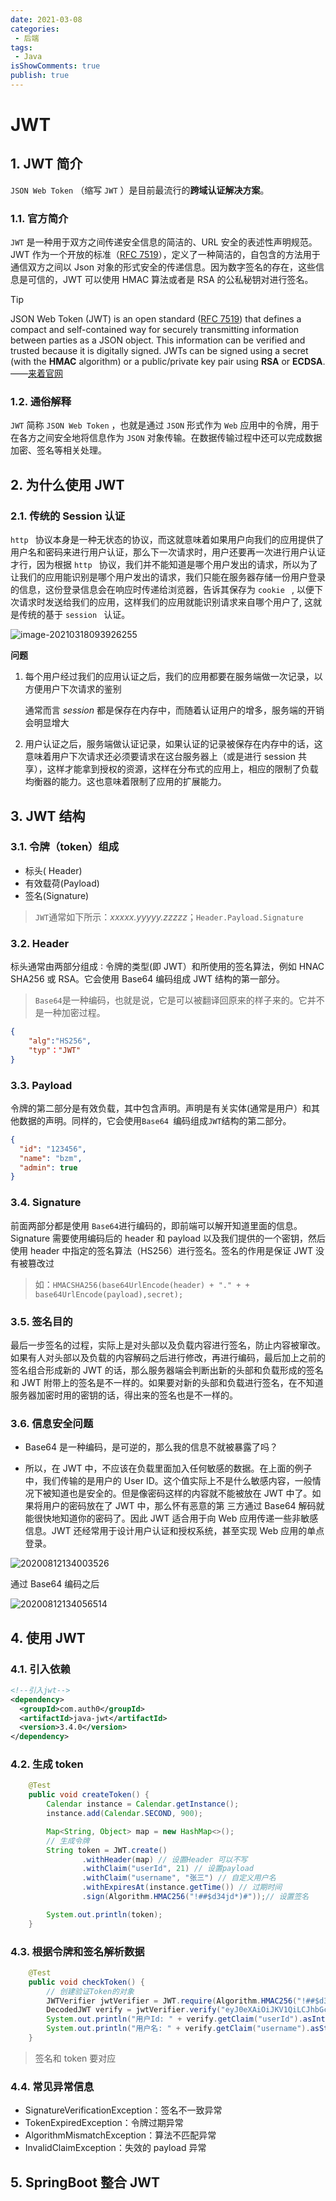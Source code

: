 ```yaml
---
date: 2021-03-08
categories:
 - 后端
tags:
 - Java
isShowComments: true
publish: true
---
```


# JWT

## 1. JWT 简介

`JSON Web Token` （缩写 `JWT` ）是目前最流行的**跨域认证解决方案**。

### 1.1. 官方简介

`JWT` 是一种用于双方之间传递安全信息的简洁的、URL 安全的表述性声明规范。JWT 作为一个开放的标准（[RFC 7519](https://tools.ietf.org/html/rfc7519)），定义了一种简洁的，自包含的方法用于通信双方之间以 Json 对象的形式安全的传递信息。因为数字签名的存在，这些信息是可信的，JWT 可以使用 HMAC 算法或者是 RSA 的公私秘钥对进行签名。

> [!tip]
>
> JSON Web Token (JWT) is an open standard ([RFC 7519](https://tools.ietf.org/html/rfc7519)) that defines a compact and self-contained way for securely transmitting information between parties as a JSON object. This information can be verified and trusted because it is digitally signed. JWTs can be signed using a secret (with the **HMAC** algorithm) or a public/private key pair using **RSA** or **ECDSA**. ——[来着官网](https://jwt.io/introduction)

### 1.2. 通俗解释

`JWT` 简称 `JSON Web Token` ，也就是通过 `JSON` 形式作为 `Web` 应用中的令牌，用于在各方之间安全地将信息作为 `JSON` 对象传输。在数据传输过程中还可以完成数据加密、签名等相关处理。

## 2. 为什么使用 JWT

### 2.1. 传统的 Session 认证

`http ` 协议本身是一种无状态的协议，而这就意味着如果用户向我们的应用提供了用户名和密码来进行用户认证，那么下一次请求时，用户还要再一次进行用户认证才行，因为根据 `http ` 协议，我们并不能知道是哪个用户发出的请求，所以为了让我们的应用能识别是哪个用户发出的请求，我们只能在服务器存储一份用户登录的信息，这份登录信息会在响应时传递给浏览器，告诉其保存为 `cookie ` , 以便下次请求时发送给我们的应用，这样我们的应用就能识别请求来自哪个用户了, 这就是传统的基于 `session ` 认证。

![image-20210318093926255](./media/JWT.assets/image-20210318093926255.png)

**问题**

1. 每个用户经过我们的应用认证之后，我们的应用都要在服务端做一次记录，以方便用户下次请求的鉴别

   通常而言 _session_ 都是保存在内存中，而随着认证用户的增多，服务端的开销会明显增大

2. 用户认证之后，服务端做认证记录，如果认证的记录被保存在内存中的话，这意味着用户下次请求还必须要请求在这台服务器上（或是进行 session 共享），这样才能拿到授权的资源，这样在分布式的应用上，相应的限制了负载均衡器的能力。这也意味着限制了应用的扩展能力。

## 3. JWT 结构

### 3.1. 令牌（token）组成

- 标头( Header)
- 有效载荷(Payload)
- 签名(Signature)

> `JWT`通常如下所示：_xxxxx.yyyyy.zzzzz_；`Header.Payload.Signature`

### 3.2. Header

标头通常由两部分组成 ∶ 令牌的类型(即 JWT）和所使用的签名算法，例如 HNAC SHA256 或 RSA。它会使用 Base64 编码组成 JWT 结构的第一部分。

> `Base64`是一种编码，也就是说，它是可以被翻译回原来的样子来的。它并不是一种加密过程。

```json
{
    "alg":"HS256",
    "typ"："JWT"
}
```

### 3.3. Payload

令牌的第二部分是有效负载，其中包含声明。声明是有关实体(通常是用户）和其他数据的声明。同样的，它会使用`Base64 `编码组成`JWT`结构的第二部分。

```json
{
  "id": "123456",
  "name": "bzm",
  "admin": true
}
```

### 3.4. Signature

前面两部分都是使用 `Base64`进行编码的，即前端可以解开知道里面的信息。Signature 需要使用编码后的 header 和 payload 以及我们提供的一个密钥，然后使用 header 中指定的签名算法（HS256）进行签名。签名的作用是保证 JWT 没有被篡改过

> 如：`HMACSHA256(base64UrlEncode(header) + "." + + base64UrlEncode(payload),secret);`

### 3.5. 签名目的

最后一步签名的过程，实际上是对头部以及负载内容进行签名，防止内容被窜改。如果有人对头部以及负载的内容解码之后进行修改，再进行编码，最后加上之前的签名组合形成新的 JWT 的话，那么服务器端会判断出新的头部和负载形成的签名和 JWT 附带上的签名是不一样的。如果要对新的头部和负载进行签名，在不知道服务器加密时用的密钥的话，得出来的签名也是不一样的。

### 3.6. 信息安全问题

- Base64 是一种编码，是可逆的，那么我的信息不就被暴露了吗？

- 所以，在 JWT 中，不应该在负载里面加入任何敏感的数据。在上面的例子中，我们传输的是用户的 User ID。这个值实际上不是什么敏感内容，一般情况下被知道也是安全的。但是像密码这样的内容就不能被放在 JWT 中了。如果将用户的密码放在了 JWT 中，那么怀有恶意的第 三方通过 Base64 解码就能很快地知道你的密码了。因此 JWT 适合用于向 Web 应用传递一些非敏感信息。JWT 还经常用于设计用户认证和授权系统，甚至实现 Web 应用的单点登录。

![20200812134003526](./media/JWT.assets/20200812134003526.png)

通过 Base64 编码之后

![20200812134056514](./media/JWT.assets/20200812134056514.png)

## 4. 使用 JWT

### 4.1. 引入依赖

```xml
<!--引入jwt-->
<dependency>
  <groupId>com.auth0</groupId>
  <artifactId>java-jwt</artifactId>
  <version>3.4.0</version>
</dependency>
```

### 4.2. 生成 token

```java
	@Test
	public void createToken() {
		Calendar instance = Calendar.getInstance();
		instance.add(Calendar.SECOND, 900);

		Map<String, Object> map = new HashMap<>();
		// 生成令牌
		String token = JWT.create()
				.withHeader(map) // 设置Header 可以不写
				.withClaim("userId", 21) // 设置payload
				.withClaim("username", "张三") // 自定义用户名
				.withExpiresAt(instance.getTime()) // 过期时间
				.sign(Algorithm.HMAC256("!##$d34jd*)#"));// 设置签名

		System.out.println(token);
	}
```

### 4.3. 根据令牌和签名解析数据

```java
	@Test
	public void checkToken() {
		// 创建验证Token的对象
		JWTVerifier jwtVerifier = JWT.require(Algorithm.HMAC256("!##$d34jd*)#")).build();
		DecodedJWT verify = jwtVerifier.verify("eyJ0eXAiOiJKV1QiLCJhbGciOiJIUzI1NiJ9.eyJleHAiOjE2MTYxMjgwNjksInVzZXJJZCI6MjEsInVzZXJuYW1lIjoi5byg5LiJIn0.Bj6E6yeFND_PlYsySKyA-uEkHng4hMlJ01wTGN4zpsU");
		System.out.println("用户Id: " + verify.getClaim("userId").asInt());
		System.out.println("用户名: " + verify.getClaim("username").asString());
	}
```

> 签名和 token 要对应

### 4.4. 常见异常信息

- SignatureVerificationException：签名不一致异常
- TokenExpiredException：令牌过期异常
- AlgorithmMismatchException：算法不匹配异常
- InvalidClaimException：失效的 payload 异常

## 5. SpringBoot 整合 JWT

